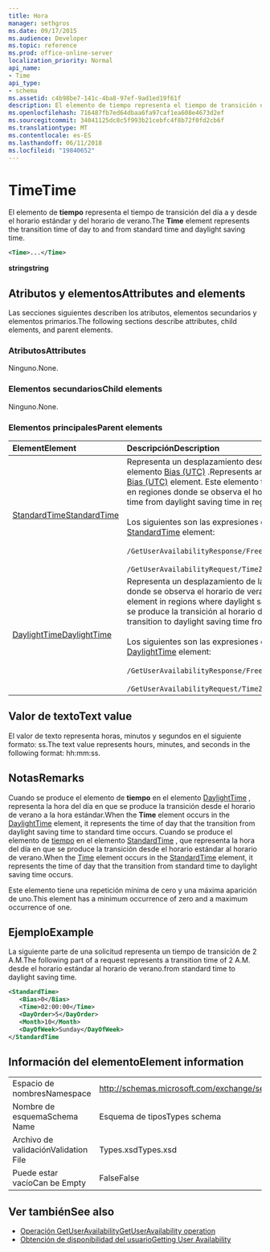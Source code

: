 ```yaml
---
title: Hora
manager: sethgros
ms.date: 09/17/2015
ms.audience: Developer
ms.topic: reference
ms.prod: office-online-server
localization_priority: Normal
api_name:
- Time
api_type:
- schema
ms.assetid: c4b98be7-141c-4ba8-97ef-9ad1ed19f61f
description: El elemento de tiempo representa el tiempo de transición del día a y desde el horario estándar y del horario de verano.
ms.openlocfilehash: 716487fb7ed64dbaa6fa97caf1ea608e4673d2ef
ms.sourcegitcommit: 34041125dc8c5f993b21cebfc4f8b72f0fd2cb6f
ms.translationtype: MT
ms.contentlocale: es-ES
ms.lasthandoff: 06/11/2018
ms.locfileid: "19840652"
---
```

# <a name="time"></a><span data-ttu-id="636d0-103">Time</span><span class="sxs-lookup"><span data-stu-id="636d0-103">Time</span></span>

<span data-ttu-id="636d0-104">El elemento de **tiempo** representa el tiempo de transición del día a y desde el horario estándar y del horario de verano.</span><span class="sxs-lookup"><span data-stu-id="636d0-104">The **Time** element represents the transition time of day to and from standard time and daylight saving time.</span></span> 
  
```xml
<Time>...</Time>
```

 <span data-ttu-id="636d0-105">**string**</span><span class="sxs-lookup"><span data-stu-id="636d0-105">**string**</span></span>
## <a name="attributes-and-elements"></a><span data-ttu-id="636d0-106">Atributos y elementos</span><span class="sxs-lookup"><span data-stu-id="636d0-106">Attributes and elements</span></span>

<span data-ttu-id="636d0-107">Las secciones siguientes describen los atributos, elementos secundarios y elementos primarios.</span><span class="sxs-lookup"><span data-stu-id="636d0-107">The following sections describe attributes, child elements, and parent elements.</span></span>
  
### <a name="attributes"></a><span data-ttu-id="636d0-108">Atributos</span><span class="sxs-lookup"><span data-stu-id="636d0-108">Attributes</span></span>

<span data-ttu-id="636d0-109">Ninguno.</span><span class="sxs-lookup"><span data-stu-id="636d0-109">None.</span></span>
  
### <a name="child-elements"></a><span data-ttu-id="636d0-110">Elementos secundarios</span><span class="sxs-lookup"><span data-stu-id="636d0-110">Child elements</span></span>

<span data-ttu-id="636d0-111">Ninguno.</span><span class="sxs-lookup"><span data-stu-id="636d0-111">None.</span></span>
  
### <a name="parent-elements"></a><span data-ttu-id="636d0-112">Elementos principales</span><span class="sxs-lookup"><span data-stu-id="636d0-112">Parent elements</span></span>

|<span data-ttu-id="636d0-113">**Element**</span><span class="sxs-lookup"><span data-stu-id="636d0-113">**Element**</span></span>|<span data-ttu-id="636d0-114">**Descripción**</span><span class="sxs-lookup"><span data-stu-id="636d0-114">**Description**</span></span>|
|:-----|:-----|
|[<span data-ttu-id="636d0-115">StandardTime</span><span class="sxs-lookup"><span data-stu-id="636d0-115">StandardTime</span></span>](standardtime.md) <br/> | <span data-ttu-id="636d0-116">Representa un desplazamiento desde el momento en relación con hora Universal coordinada (UTC), representado por el elemento [Bias (UTC)](bias-utc.md) .</span><span class="sxs-lookup"><span data-stu-id="636d0-116">Represents an offset from the time relative to Coordinated Universal Time (UTC) represented by the [Bias (UTC)](bias-utc.md) element.</span></span> <span data-ttu-id="636d0-117">Este elemento también contiene información sobre la transición a la hora estándar de horario de verano en regiones donde se observa el horario de verano.</span><span class="sxs-lookup"><span data-stu-id="636d0-117">This element also contains information about the transition to standard time from daylight saving time in regions where daylight saving time is observed.</span></span>  <br/><br/>  <span data-ttu-id="636d0-118">Los siguientes son las expresiones de XPath para el elemento [StandardTime](standardtime.md) :</span><span class="sxs-lookup"><span data-stu-id="636d0-118">The following are the XPath expressions to the [StandardTime](standardtime.md) element:</span></span> <br/> <br/>  `/GetUserAvailabilityResponse/FreeBusyResponseArray/FreeBusyResponse/FreeBusyView/WorkingHours/TimeZone/StandardTime`<br/> <br/>  `/GetUserAvailabilityRequest/TimeZone/StandardTime` <br/> |
|[<span data-ttu-id="636d0-119">DaylightTime</span><span class="sxs-lookup"><span data-stu-id="636d0-119">DaylightTime</span></span>](daylighttime.md) <br/> | <span data-ttu-id="636d0-120">Representa un desplazamiento de la hora con respecto a UTC representada por el elemento [Bias (UTC)](bias-utc.md) en las regiones donde se observa el horario de verano.</span><span class="sxs-lookup"><span data-stu-id="636d0-120">Represents an offset from the time relative to UTC represented by the [Bias (UTC)](bias-utc.md) element in regions where daylight saving time is observed.</span></span> <span data-ttu-id="636d0-121">Este elemento también contiene información acerca de cuándo se produce la transición al horario de verano de tiempo estándar.</span><span class="sxs-lookup"><span data-stu-id="636d0-121">This element also contains information about when the transition to daylight saving time from standard time occurs.</span></span>  <br/><br/>  <span data-ttu-id="636d0-122">Los siguientes son las expresiones de XPath para el elemento [DaylightTime](daylighttime.md) :</span><span class="sxs-lookup"><span data-stu-id="636d0-122">The following are the XPath expressions to the [DaylightTime](daylighttime.md) element:</span></span>  <br/><br/>  `/GetUserAvailabilityResponse/FreeBusyResponseArray/FreeBusyResponse/FreeBusyView/WorkingHours/TimeZone/DaylightTime` <br/><br/>  `/GetUserAvailabilityRequest/TimeZone/DaylightTime` <br/> |
   
## <a name="text-value"></a><span data-ttu-id="636d0-123">Valor de texto</span><span class="sxs-lookup"><span data-stu-id="636d0-123">Text value</span></span>

<span data-ttu-id="636d0-124">El valor de texto representa horas, minutos y segundos en el siguiente formato: ss.</span><span class="sxs-lookup"><span data-stu-id="636d0-124">The text value represents hours, minutes, and seconds in the following format: hh:mm:ss.</span></span>
  
## <a name="remarks"></a><span data-ttu-id="636d0-125">Notas</span><span class="sxs-lookup"><span data-stu-id="636d0-125">Remarks</span></span>

<span data-ttu-id="636d0-126">Cuando se produce el elemento de **tiempo** en el elemento [DaylightTime](daylighttime.md) , representa la hora del día en que se produce la transición desde el horario de verano a la hora estándar.</span><span class="sxs-lookup"><span data-stu-id="636d0-126">When the **Time** element occurs in the [DaylightTime](daylighttime.md) element, it represents the time of day that the transition from daylight saving time to standard time occurs.</span></span> <span data-ttu-id="636d0-127">Cuando se produce el elemento de [tiempo](time.md) en el elemento [StandardTime](standardtime.md) , que representa la hora del día en que se produce la transición desde el horario estándar al horario de verano.</span><span class="sxs-lookup"><span data-stu-id="636d0-127">When the [Time](time.md) element occurs in the [StandardTime](standardtime.md) element, it represents the time of day that the transition from standard time to daylight saving time occurs.</span></span> 
  
<span data-ttu-id="636d0-128">Este elemento tiene una repetición mínima de cero y una máxima aparición de uno.</span><span class="sxs-lookup"><span data-stu-id="636d0-128">This element has a minimum occurrence of zero and a maximum occurrence of one.</span></span>
  
## <a name="example"></a><span data-ttu-id="636d0-129">Ejemplo</span><span class="sxs-lookup"><span data-stu-id="636d0-129">Example</span></span>

<span data-ttu-id="636d0-130">La siguiente parte de una solicitud representa un tiempo de transición de 2 A.M.</span><span class="sxs-lookup"><span data-stu-id="636d0-130">The following part of a request represents a transition time of 2 A.M.</span></span> <span data-ttu-id="636d0-131">desde el horario estándar al horario de verano.</span><span class="sxs-lookup"><span data-stu-id="636d0-131">from standard time to daylight saving time.</span></span>
  
```xml
<StandardTime>
   <Bias>0</Bias>
   <Time>02:00:00</Time>
   <DayOrder>5</DayOrder>
   <Month>10</Month>
   <DayOfWeek>Sunday</DayOfWeek>
</StandardTime
```

## <a name="element-information"></a><span data-ttu-id="636d0-132">Información del elemento</span><span class="sxs-lookup"><span data-stu-id="636d0-132">Element information</span></span>

|||
|:-----|:-----|
|<span data-ttu-id="636d0-133">Espacio de nombres</span><span class="sxs-lookup"><span data-stu-id="636d0-133">Namespace</span></span>  <br/> |http://schemas.microsoft.com/exchange/services/2006/types  <br/> |
|<span data-ttu-id="636d0-134">Nombre de esquema</span><span class="sxs-lookup"><span data-stu-id="636d0-134">Schema Name</span></span>  <br/> |<span data-ttu-id="636d0-135">Esquema de tipos</span><span class="sxs-lookup"><span data-stu-id="636d0-135">Types schema</span></span>  <br/> |
|<span data-ttu-id="636d0-136">Archivo de validación</span><span class="sxs-lookup"><span data-stu-id="636d0-136">Validation File</span></span>  <br/> |<span data-ttu-id="636d0-137">Types.xsd</span><span class="sxs-lookup"><span data-stu-id="636d0-137">Types.xsd</span></span>  <br/> |
|<span data-ttu-id="636d0-138">Puede estar vacío</span><span class="sxs-lookup"><span data-stu-id="636d0-138">Can be Empty</span></span>  <br/> |<span data-ttu-id="636d0-139">False</span><span class="sxs-lookup"><span data-stu-id="636d0-139">False</span></span>  <br/> |
   
## <a name="see-also"></a><span data-ttu-id="636d0-140">Ver también</span><span class="sxs-lookup"><span data-stu-id="636d0-140">See also</span></span>

- [<span data-ttu-id="636d0-141">Operación GetUserAvailability</span><span class="sxs-lookup"><span data-stu-id="636d0-141">GetUserAvailability operation</span></span>](getuseravailability-operation.md)
- [<span data-ttu-id="636d0-142">Obtención de disponibilidad del usuario</span><span class="sxs-lookup"><span data-stu-id="636d0-142">Getting User Availability</span></span>](http://msdn.microsoft.com/library/d4133fcb-9b0f-4e6b-aadf-a389da83516a%28Office.15%29.aspx)

